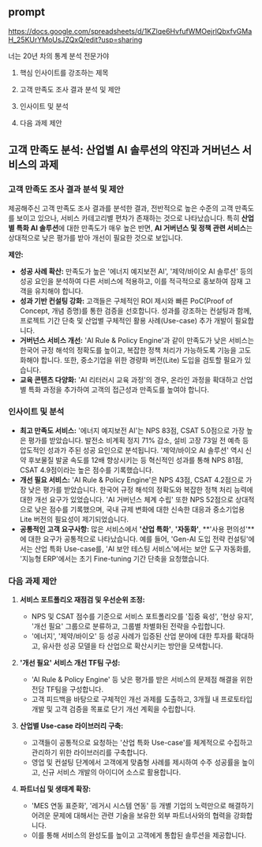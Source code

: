 ## prompt

https://docs.google.com/spreadsheets/d/1KZlqe6HvfufWMOejrlQbxfvGMaH_25KUrYMoUsJZQxQ/edit?usp=sharing

너는 20년 차의 통계 분석 전문가야 
1. 핵심 인사이트를 강조하는 제목

2. 고객 만족도 조사 결과 분석 및 제안

3. 인사이트 및 분석

4. 다음 과제 제안





## 고객 만족도 분석: 산업별 AI 솔루션의 약진과 거버넌스 서비스의 과제

### 고객 만족도 조사 결과 분석 및 제안

제공해주신 고객 만족도 조사 결과를 분석한 결과, 전반적으로 높은 수준의 고객 만족도를 보이고 있으나, 서비스 카테고리별 편차가 존재하는 것으로 나타났습니다. 특히 **산업별 특화 AI 솔루션**에 대한 만족도가 매우 높은 반면, **AI 거버넌스 및 정책 관련 서비스**는 상대적으로 낮은 평가를 받아 개선이 필요한 것으로 보입니다.

**제안:**
* **성공 사례 확산:** 만족도가 높은 '에너지 예지보전 AI', '제약/바이오 AI 솔루션' 등의 성공 요인을 분석하여 다른 서비스에 적용하고, 이를 적극적으로 홍보하여 잠재 고객을 유치해야 합니다.
* **성과 기반 컨설팅 강화:** 고객들은 구체적인 ROI 제시와 빠른 PoC(Proof of Concept, 개념 증명)를 통한 검증을 선호합니다. 성과를 강조하는 컨설팅과 함께, 프로젝트 기간 단축 및 산업별 구체적인 활용 사례(Use-case) 추가 개발이 필요합니다.
* **거버넌스 서비스 개선:** 'AI Rule & Policy Engine'과 같이 만족도가 낮은 서비스는 한국어 규정 해석의 정확도를 높이고, 복잡한 정책 처리가 가능하도록 기능을 고도화해야 합니다. 또한, 중소기업을 위한 경량화 버전(Lite) 도입을 검토할 필요가 있습니다.
* **교육 콘텐츠 다양화:** 'AI 리터러시 교육 과정'의 경우, 온라인 과정을 확대하고 산업별 특화 과정을 추가하여 고객의 접근성과 만족도를 높여야 합니다.

### 인사이트 및 분석

* **최고 만족도 서비스:** '에너지 예지보전 AI'는 NPS 83점, CSAT 5.0점으로 가장 높은 평가를 받았습니다. 발전소 비계획 정지 71% 감소, 설비 고장 73일 전 예측 등 압도적인 성과가 주된 성공 요인으로 분석됩니다. '제약/바이오 AI 솔루션' 역시 신약 후보물질 발굴 속도를 12배 향상시키는 등 혁신적인 성과를 통해 NPS 81점, CSAT 4.9점이라는 높은 점수를 기록했습니다.
* **개선 필요 서비스:** 'AI Rule & Policy Engine'은 NPS 43점, CSAT 4.2점으로 가장 낮은 평가를 받았습니다. 한국어 규정 해석의 정확도와 복잡한 정책 처리 능력에 대한 개선 요구가 있었습니다. 'AI 거버넌스 체계 수립' 또한 NPS 52점으로 상대적으로 낮은 점수를 기록했으며, 국내 규제 변화에 대한 신속한 대응과 중소기업용 Lite 버전의 필요성이 제기되었습니다.
* **공통적인 고객 요구사항:** 많은 서비스에서 **'산업 특화'**, **'자동화'**, **'사용 편의성'**에 대한 요구가 공통적으로 나타났습니다. 예를 들어, 'Gen-AI 도입 전략 컨설팅'에서는 산업 특화 Use-case를, 'AI 보안 테스팅 서비스'에서는 보안 도구 자동화를, '지능형 ERP'에서는 초기 Fine-tuning 기간 단축을 요청했습니다.

### 다음 과제 제안

1.  **서비스 포트폴리오 재점검 및 우선순위 조정:**
    * NPS 및 CSAT 점수를 기준으로 서비스 포트폴리오를 '집중 육성', '현상 유지', '개선 필요' 그룹으로 분류하고, 그룹별 차별화된 전략을 수립합니다.
    * '에너지', '제약/바이오' 등 성공 사례가 입증된 산업 분야에 대한 투자를 확대하고, 유사한 성공 모델을 타 산업으로 확산시키는 방안을 모색합니다.

2.  **'개선 필요' 서비스 개선 TF팀 구성:**
    * 'AI Rule & Policy Engine' 등 낮은 평가를 받은 서비스의 문제점 해결을 위한 전담 TF팀을 구성합니다.
    * 고객 피드백을 바탕으로 구체적인 개선 과제를 도출하고, 3개월 내 프로토타입 개발 및 고객 검증을 목표로 단기 개선 계획을 수립합니다.

3.  **산업별 Use-case 라이브러리 구축:**
    * 고객들이 공통적으로 요청하는 '산업 특화 Use-case'를 체계적으로 수집하고 관리하기 위한 라이브러리를 구축합니다.
    * 영업 및 컨설팅 단계에서 고객에게 맞춤형 사례를 제시하여 수주 성공률을 높이고, 신규 서비스 개발의 아이디어 소스로 활용합니다.

4.  **파트너십 및 생태계 확장:**
    * 'MES 연동 표준화', '레거시 시스템 연동' 등 개별 기업의 노력만으로 해결하기 어려운 문제에 대해서는 관련 기술을 보유한 외부 파트너사와의 협력을 강화합니다.
    * 이를 통해 서비스의 완성도를 높이고 고객에게 통합된 솔루션을 제공합니다.
